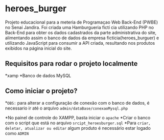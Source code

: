 
# heroes_burger

Projeto educacional para a meteria de Programaçao Web Back-End (PWBE) no Senai Jandira. 
Foi criada uma Hamburgueria fictí cia utilizando PHP no Back-End para obter os dados 
cadastrados da parte administrativa do site, alimentando assim o banco de dados da empresa 
fictícia(heroes_burguer) e utilizando JavaScript para consumir a API criada, resultando nos produtos
exibidos na página inicial do site.


## Requisitos para rodar o projeto localmente

*xamp
*Banco de dados MySQL

## Como iniciar o projeto? 

*`OBS:` para alterar a configuração de conexão com o banco de dados, é necessario ir até o arquivo `admin/dataBase/conexaoMysql.php`

*No painel de controle do XAMPP, basta iniciar o `apache`
*Criar o banco com o script que está no arquivo `srcipt_heroesburger.sql`
*Para `criar, deletar, atualizar ou editar` algum produto é necessário estar logado como `ADMIN` 


